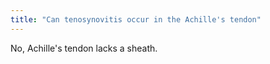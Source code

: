 ```yaml
---
title: "Can tenosynovitis occur in the Achille's tendon"
---
```

No, Achille's tendon lacks a sheath.

